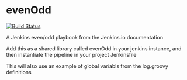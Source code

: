 # evenOdd
[![Build Status](https://34e57aa9.ngrok.io/buildStatus/icon?job=libraries)](https://34e57aa9.ngrok.io/job/libraries/)

A Jenkins even/odd playbook from the Jenkins.io documentation

Add this as a shared library called evenOdd in your jenkins
instance, and then instantiate the pipeline in your project Jenkinsfile

This will also use an example of global variabls from the log.groovy
definitions
